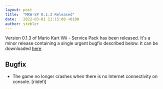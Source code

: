 ```yaml
---
layout: post
title:  "MKW-SP 0.1.3 Released"
date:   2022-03-01 11:15:00 +0100
author: stebler
---
```


Version 0.1.3 of Mario Kart Wii - Service Pack has been released. It's a minor release containing a single urgent bugfix described below. It can be downloaded [here](https://github.com/mkw-sp/mkw-sp/releases/download/v0.1.3/mkw-sp-v0.1.3.zip).

## Bugfix

- The game no longer crashes when there is no Internet connectivity on console. [riidefi]
